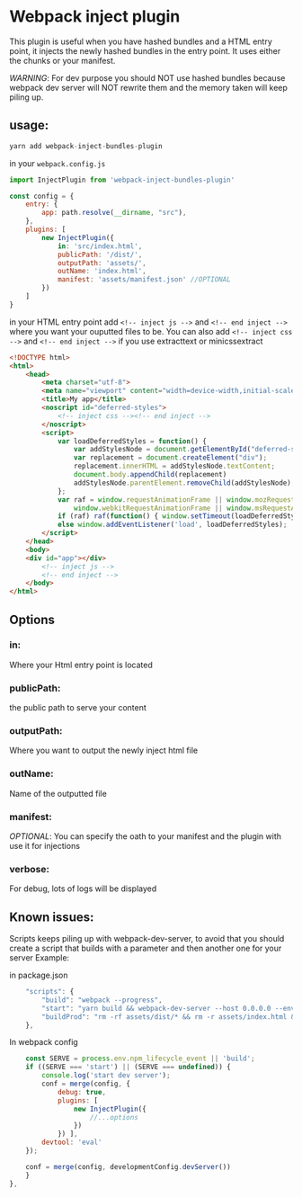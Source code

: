 # Webpack inject plugin
This plugin is useful when you have hashed bundles and a HTML entry point, it injects the newly hashed bundles in the entry point. It uses either the chunks or your manifest.

*WARNING*: For dev purpose you should NOT use hashed bundles because webpack dev server will NOT rewrite them and the memory taken will keep piling up.
## usage: 

```js
yarn add webpack-inject-bundles-plugin
```

in your `webpack.config.js`
```js
import InjectPlugin from 'webpack-inject-bundles-plugin'

const config = {
    entry: {
        app: path.resolve(__dirname, "src"),
    },
    plugins: [
        new InjectPlugin({
            in: 'src/index.html',
            publicPath: '/dist/',
            outputPath: 'assets/',
            outName: 'index.html',
            manifest: 'assets/manifest.json' //OPTIONAL
        })
    ]
}
```

in your HTML entry point add `<!-- inject js -->` and `<!-- end inject -->` where you want your ouputted files to be.
You can also add `<!-- inject css -->` and `<!-- end inject -->` if you use extracttext or minicssextract
```html
<!DOCTYPE html>
<html>
    <head>
        <meta charset="utf-8">
        <meta name="viewport" content="width=device-width,initial-scale=1.0">
        <title>My app</title>
        <noscript id="deferred-styles">
            <!-- inject css --><!-- end inject -->
        </noscript>
        <script>
            var loadDeferredStyles = function() {
                var addStylesNode = document.getElementById("deferred-styles");
                var replacement = document.createElement("div");
                replacement.innerHTML = addStylesNode.textContent;
                document.body.appendChild(replacement)
                addStylesNode.parentElement.removeChild(addStylesNode);
            };
            var raf = window.requestAnimationFrame || window.mozRequestAnimationFrame ||
                window.webkitRequestAnimationFrame || window.msRequestAnimationFrame;
            if (raf) raf(function() { window.setTimeout(loadDeferredStyles, 0); });
            else window.addEventListener('load', loadDeferredStyles);
        </script>
    </head>
    <body>
    <div id="app"></div>
        <!-- inject js -->
        <!-- end inject -->
    </body>
</html>
```
## Options

### in:
Where your Html entry point is located

### publicPath:
the public path to serve your content

### outputPath:
Where you want to output the newly inject html file

### outName:
Name of the outputted file

### manifest:
*OPTIONAL*: You can specify the oath to your manifest and the plugin with use it for injections

### verbose:
For debug, lots of logs will be displayed

## Known issues:
Scripts keeps piling up with webpack-dev-server, to avoid that you should create a script that builds with a parameter and then another one for your server
Example:

in package.json
```js
    "scripts": {
        "build": "webpack --progress",
        "start": "yarn build && webpack-dev-server --host 0.0.0.0 --env='dev-serv'",
        "buildProd": "rm -rf assets/dist/* && rm -r assets/index.html && yarn build && webpack --env=production"
    },
```
In webpack config
```js
    const SERVE = process.env.npm_lifecycle_event || 'build';
    if ((SERVE === 'start') || (SERVE === undefined)) {
        console.log('start dev server');
        conf = merge(config, {
            debug: true,
            plugins: [
                new InjectPlugin({
                    //...options
                })
            }) ],
        devtool: 'eval'
    });

    conf = merge(config, developmentConfig.devServer())
    }
},
```

